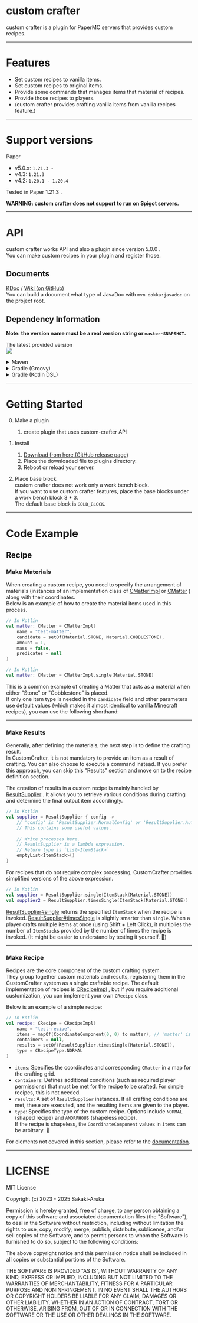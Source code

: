 # custom crafter
custom crafter is a plugin for PaperMC servers that provides custom recipes.

---

# Features
- Set custom recipes to vanilla items.
- Set custom recipes to original items.
- Provide some commands that manages items that material of recipes.
- Provide those recipes to players.
- (custom crafter provides crafting vanilla items from vanilla recipes feature.)

---

# Support versions
Paper
- v5.0.x: `1.21.3 -`
- v4.3: `1.21.3`
- v4.2: `1.20.1 - 1.20.4`

Tested in Paper 1.21.3 .

**WARNING: custom crafter does not support to run on Spigot servers.**

---

# API

custom crafter works API and also a plugin since version 5.0.0 .  
You can make custom recipes in your plugin and register those.

## Documents
[KDoc](https://sakaki-aruka.github.io/custom-crafter/) / [Wiki (on GitHub)](https://github.com/Sakaki-Aruka/custom-crafter/wiki/Intro)  
You can build a document what type of JavaDoc with `mvn dokka:javadoc` on the project root.

## Dependency Information

**Note: the version name must be a real version string or `master-SNAPSHOT`.**

The latest provided version  
[![](https://jitpack.io/v/Sakaki-Aruka/custom-crafter.svg)](https://jitpack.io/#Sakaki-Aruka/custom-crafter)


<details><summary>Maven</summary>

(repository)
```xml
<repositories>
   <repository>
      <id>jitpack.io</id>
      <url>https://jitpack.io</url>
   </repository>
</repositories>
```
(dependency)
```xml
<dependencies>
   <dependency>
      <groupId>com.github.Sakaki-Aruka</groupId>
      <artifactId>custom-crafter</artifactId>
      <version>5.0.12</version>
   </dependency>
</dependencies>

```

</details>

<details><summary>Gradle (Groovy) </summary>

### Gradle (Groovy)
(repository)
```groovy
dependencyResolutionManagement {
   repositoriesMode.set(RepositoriesMode.FAIL_ON_PROJECT_REPOS)
   repositories {
      mavenCentral()
      maven { url 'https://jitpack.io' }
   }
}
```
(dependency)
```groovy
dependencies {
   implementation 'com.github.Sakaki-Aruka:custom-crafter:5.0.12'
}
```

</details>

<details><summary>Gradle (Kotlin DSL)</summary>

(repository)
```
repositories { 
    mavenCentral()
    maven("https://jitpack.io") {
        name = "jitpack"
    }
}
```

(dependency)
```
dependencies {
    implementation("com.github.Sakaki-Aruka:custom-crafter:5.0.12")
}
```

</details>

---

# Getting Started
0. Make a plugin
   1. create plugin that uses custom-crafter API

1. Install
   1. [Download from here.(GitHub release page)](https://github.com/Sakaki-Aruka/custom-crafter/releases/latest)
   2. Place the downloaded file to plugins directory.
   3. Reboot or reload your server.


2. Place base block  
   custom crafter does not work only a work bench block.  
   If you want to use custom crafter features, place the base blocks under a work bench block 3 * 3.  
   The default base block is `GOLD_BLOCK`.

---

# Code Example

## Recipe
### Make Materials
When creating a custom recipe, you need to specify the arrangement of materials (instances of an implementation class of [CMatterImpl](https://sakaki-aruka.github.io/custom-crafter/custom-crafter/io.github.sakaki_aruka.customcrafter.api.object.matter/-c-matter-impl/index.html) or  [CMatter](https://sakaki-aruka.github.io/custom-crafter/custom-crafter/io.github.sakaki_aruka.customcrafter.api.interfaces.matter/-c-matter/index.html) ) along with their coordinates.  
Below is an example of how to create the material items used in this process.
```Kotlin
// In Kotlin
val matter: CMatter = CMatterImpl(
    name = "test-matter",
    candidate = setOf(Material.STONE, Material.COBBLESTONE),
    amount = 1,
    mass = false,
    predicates = null
)
```

```Kotlin
// In Kotlin
val matter: CMatter = CMatterImpl.single(Material.STONE)
```
This is a common example of creating a Matter that acts as a material when either "Stone" or "Cobblestone" is placed.  
If only one item type is needed in the `candidate` field and other parameters use default values (which makes it almost identical to vanilla Minecraft recipes), you can use the following shorthand:

---

### Make Results
Generally, after defining the materials, the next step is to define the crafting result.  
In CustomCrafter, it is not mandatory to provide an item as a result of crafting. You can also choose to execute a command instead. If you prefer this approach, you can skip this "Results" section and move on to the recipe definition section.

The creation of results in a custom recipe is mainly handled by [ResultSupplier](https://sakaki-aruka.github.io/custom-crafter/custom-crafter/io.github.sakaki_aruka.customcrafter.api.object.result/-result-supplier/index.html) .
It allows you to retrieve various conditions during crafting and determine the final output item accordingly.
```Kotlin
// In Kotlin
val supplier = ResultSupplier { config ->
    // 'config' is 'ResultSupplier.NormalConfig' or 'ResultSupplier.AutoCraftConfig'. 
    // This contains some useful values.
    
    // Write processes here.
    // ResultSupplier is a lambda expression.
    // Return type is `List<ItemStack>`
    emptyList<ItemStack>()
}
```
For recipes that do not require complex processing, CustomCrafter provides simplified versions of the above expression.
```Kotlin
// In Kotlin
val supplier = ResultSupplier.single(ItemStack(Material.STONE))
val supplier2 = ResultSupplier.timesSingle(ItemStack(Material.STONE))
```
[ResultSupplier#single](https://sakaki-aruka.github.io/custom-crafter/custom-crafter/io.github.sakaki_aruka.customcrafter.api.object.result/-result-supplier/-companion/single.html) returns the specified `ItemStack` when the recipe is invoked.
[ResultSupplier#timesSingle](https://sakaki-aruka.github.io/custom-crafter/custom-crafter/io.github.sakaki_aruka.customcrafter.api.object.result/-result-supplier/-companion/times-single.html) is slightly smarter than `single`. When a player crafts multiple items at once (using Shift + Left Click), it multiplies the number of `ItemStack`s provided by the number of times the recipe is invoked.
(It might be easier to understand by testing it yourself. 🙂)

---

### Make Recipe
Recipes are the core component of the custom crafting system.  
They group together custom materials and results, registering them in the CustomCrafter system as a single craftable recipe.
The default implementation of recipes is [CRecipeImpl](https://sakaki-aruka.github.io/custom-crafter/custom-crafter/io.github.sakaki_aruka.customcrafter.api.object.recipe/-c-recipe-impl/index.html) , but if you require additional customization, you can implement your own `CRecipe` class.

Below is an example of a simple recipe:
```Kotlin
// In Kotlin
val recipe: CRecipe = CRecipeImpl(
    name = "test-recipe",
    items = mapOf(CoordinateComponent(0, 0) to matter), // 'matter' is CMatter
    containers = null,
    results = setOf(ResultSupplier.timesSingle(Material.STONE)),
    type = CRecipeType.NORMAL
)
```
-   `items`: Specifies the coordinates and corresponding `CMatter` in a map for the crafting grid.
-   `containers`: Defines additional conditions (such as required player permissions) that must be met for the recipe to be crafted. For simple recipes, this is not needed.
-   `results`: A set of `ResultSupplier` instances. If all crafting conditions are met, these are executed, and the resulting items are given to the player.
-   `type`: Specifies the type of the custom recipe. Options include `NORMAL` (shaped recipe) and `AMORPHOUS` (shapeless recipe).  
    If the recipe is shapeless, the `CoordinateComponent` values in `items` can be arbitrary. 🙂

For elements not covered in this section, please refer to the [documentation](https://sakaki-aruka.github.io/custom-crafter/index.html).

---

# LICENSE
MIT License

Copyright (c) 2023 - 2025 Sakaki-Aruka

Permission is hereby granted, free of charge, to any person obtaining a copy
of this software and associated documentation files (the "Software"), to deal
in the Software without restriction, including without limitation the rights
to use, copy, modify, merge, publish, distribute, sublicense, and/or sell
copies of the Software, and to permit persons to whom the Software is
furnished to do so, subject to the following conditions:

The above copyright notice and this permission notice shall be included in all
copies or substantial portions of the Software.

THE SOFTWARE IS PROVIDED "AS IS", WITHOUT WARRANTY OF ANY KIND, EXPRESS OR
IMPLIED, INCLUDING BUT NOT LIMITED TO THE WARRANTIES OF MERCHANTABILITY,
FITNESS FOR A PARTICULAR PURPOSE AND NONINFRINGEMENT. IN NO EVENT SHALL THE
AUTHORS OR COPYRIGHT HOLDERS BE LIABLE FOR ANY CLAIM, DAMAGES OR OTHER
LIABILITY, WHETHER IN AN ACTION OF CONTRACT, TORT OR OTHERWISE, ARISING FROM,
OUT OF OR IN CONNECTION WITH THE SOFTWARE OR THE USE OR OTHER DEALINGS IN THE
SOFTWARE.

